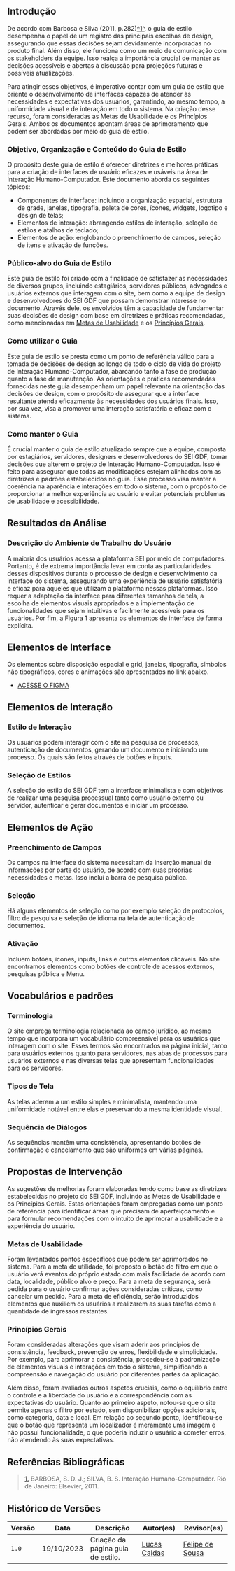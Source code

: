 ## Introdução

De acordo com Barbosa e Silva (2011, p.282)<a id="anchor_1" href="#REF1">^1^</a>, o guia de estilo desempenha o papel de um registro das principais escolhas de design, assegurando que essas decisões sejam devidamente incorporadas no produto final. Além disso, ele funciona como um meio de comunicação com os stakeholders da equipe. Isso realça a importância crucial de manter as decisões acessíveis e abertas à discussão para projeções futuras e possíveis atualizações.

Para atingir esses objetivos, é imperativo contar com um guia de estilo que oriente o desenvolvimento de interfaces capazes de atender às necessidades e expectativas dos usuários, garantindo, ao mesmo tempo, a uniformidade visual e de interação em todo o sistema. Na criação desse recurso, foram consideradas as Metas de Usabilidade e os Princípios Gerais. Ambos os documentos apontam áreas de aprimoramento que podem ser abordadas por meio do guia de estilo.

### Objetivo, Organização e Conteúdo do Guia de Estilo

O propósito deste guia de estilo é oferecer diretrizes e melhores práticas para a criação de interfaces de usuário eficazes e usáveis na área de Interação Humano-Computador. Este documento aborda os seguintes tópicos:

- Componentes de interface: incluindo a organização espacial, estrutura de grade, janelas, tipografia, paleta de cores, ícones, widgets, logotipo e design de telas;
- Elementos de interação: abrangendo estilos de interação, seleção de estilos e atalhos de teclado;
- Elementos de ação: englobando o preenchimento de campos, seleção de itens e ativação de funções.

### Público-alvo do Guia de Estilo

Este guia de estilo foi criado com a finalidade de satisfazer as necessidades de diversos grupos, incluindo estagiários, servidores públicos, advogados e usuários externos que interagem com o site, bem como a equipe de design e desenvolvedores do SEI GDF que possam demonstrar interesse no documento. Através dele, os envolvidos têm a capacidade de fundamentar suas decisões de design com base em diretrizes e práticas recomendadas, como mencionadas em [Metas de Usabilidade]() e os [Princípios Gerais]().

### Como utilizar o Guia

Este guia de estilo se presta como um ponto de referência válido para a tomada de decisões de design ao longo de todo o ciclo de vida do projeto de Interação Humano-Computador, abarcando tanto a fase de produção quanto a fase de manutenção. As orientações e práticas recomendadas fornecidas neste guia desempenham um papel relevante na orientação das decisões de design, com o propósito de assegurar que a interface resultante atenda eficazmente às necessidades dos usuários finais. Isso, por sua vez, visa a promover uma interação satisfatória e eficaz com o sistema.

### Como manter o Guia

É crucial manter o guia de estilo atualizado sempre que a equipe, composta por estagiários, servidores, designers e desenvolvedores do SEI GDF, tomar decisões que alterem o projeto de Interação Humano-Computador. Isso é feito para assegurar que todas as modificações estejam alinhadas com as diretrizes e padrões estabelecidos no guia. Esse processo visa manter a coerência na aparência e interações em todo o sistema, com o propósito de proporcionar a melhor experiência ao usuário e evitar potenciais problemas de usabilidade e acessibilidade.

## Resultados da Análise

### Descrição do Ambiente de Trabalho do Usuário

A maioria dos usuários acessa a plataforma SEI por meio de computadores. Portanto, é de extrema importância levar em conta as particularidades desses dispositivos durante o processo de design e desenvolvimento da interface do sistema, assegurando uma experiência de usuário satisfatória e eficaz para aqueles que utilizam a plataforma nessas plataformas. Isso requer a adaptação da interface para diferentes tamanhos de tela, a escolha de elementos visuais apropriados e a implementação de funcionalidades que sejam intuitivas e facilmente acessíveis para os usuários. Por fim, a Figura 1 apresenta os elementos de interface de forma explícita.

## Elementos de Interface

Os elementos sobre disposição espacial e grid, janelas, tipografia, símbolos não tipográficos, cores e animações são apresentados no link abaixo.

 - [ACESSE O FIGMA](https://www.figma.com/file/obtciqfCgFJWTQLxIRIOsP/SEi-GDF?type=design&node-id=0%3A1&mode=design&t=mgdYf1KSQFGnCwAr-1)

## Elementos de Interação

### Estilo de Interação

Os usuários podem interagir com o site na pesquisa de processos, autenticação de documentos, gerando um documento e iniciando um processo. Os quais são feitos através de botões e inputs.

### Seleção de Estilos

A seleção do estilo do SEI GDF tem a interface minimalista e com objetivos de realizar uma pesquisa processual tanto como usuário externo ou servidor, autenticar e gerar documentos e iniciar um processo.

## Elementos de Ação

### Preenchimento de Campos

Os campos na interface do sistema necessitam da inserção manual de informações por parte do usuário, de acordo com suas próprias necessidades e metas. Isso inclui a barra de pesquisa pública.

### Seleção

Há alguns elementos de seleção como por exemplo seleção de protocolos, filtro de pesquisa e seleção de idioma na tela de autenticação de documentos.

### Ativação

Incluem botões, ícones, inputs, links e outros elementos clicáveis. No site encontramos elementos como botões de controle de acessos externos, pesquisas pública e Menu.

## Vocabulários e padrões

### Terminologia

O site emprega terminologia relacionada ao campo jurídico, ao mesmo tempo que incorpora um vocabulário compreensível para os usuários que interagem com o site. Esses termos são encontrados na página inicial, tanto para usuários externos quanto para servidores, nas abas de processos para usuários externos e nas diversas telas que apresentam funcionalidades para os servidores.

### Tipos de Tela

As telas aderem a um estilo simples e minimalista, mantendo uma uniformidade notável entre elas e preservando a mesma identidade visual.

### Sequência de Diálogos

As sequências mantêm uma consistência, apresentando botões de confirmação e cancelamento que são uniformes em várias páginas.

## Propostas de Intervenção

As sugestões de melhorias foram elaboradas tendo como base as diretrizes estabelecidas no projeto do SEI GDF, incluindo as Metas de Usabilidade e os Princípios Gerais. Estas orientações foram empregadas como um ponto de referência para identificar áreas que precisam de aperfeiçoamento e para formular recomendações com o intuito de aprimorar a usabilidade e a experiência do usuário.

### Metas de Usabilidade

Foram levantados pontos específicos que podem ser aprimorados no sistema. Para a meta de utilidade, foi proposto o botão de filtro em que o usuário verá eventos do próprio estado com mais facilidade de acordo com data, localidade, público alvo e preço. Para a meta de segurança, será pedida para o usuário confirmar ações consideradas críticas, como cancelar um pedido. Para a meta de eficiência, serão introduzidos elementos que auxiliem os usuários a realizarem as suas tarefas como a quantidade de ingressos restantes.

### Princípios Gerais

Foram consideradas alterações que visam aderir aos princípios de consistência, feedback, prevenção de erros, flexibilidade e simplicidade. Por exemplo, para aprimorar a consistência, procedeu-se à padronização de elementos visuais e interações em todo o sistema, simplificando a compreensão e navegação do usuário por diferentes partes da aplicação.

Além disso, foram avaliados outros aspetos cruciais, como o equilíbrio entre o controle e a liberdade do usuário e a correspondência com as expectativas do usuário. Quanto ao primeiro aspeto, notou-se que o site permite apenas o filtro por estado, sem disponibilizar opções adicionais, como categoria, data e local. Em relação ao segundo ponto, identificou-se que o botão que representa um localizador é meramente uma imagem e não possui funcionalidade, o que poderia induzir o usuário a cometer erros, não atendendo às suas expectativas.

## Referências Bibliográficas

> <a id="REF1" href="#anchor_1">1.</a> BARBOSA, S. D. J.; SILVA, B. S. Interação Humano-Computador. Rio de Janeiro: Elsevier, 2011.

## Histórico de Versões

| Versão  | Data       | Descrição                                                                                       | Autor(es)                                                                                   | Revisor(es)                                                                                         |
| ------- | ---------- | ----------------------------------------------------------------------------------------------- | ------------------------------------------------------------------------------------------- | --------------------------------------------------------------------------------------------------- |
| `1.0`   | 19/10/2023 | Criação da página guia de estilo.                                                               | [Lucas Caldas](https://github.com/lucascaldasb)                                              |          [Felipe de Sousa](https://github.com/fsousac)                                                    |
